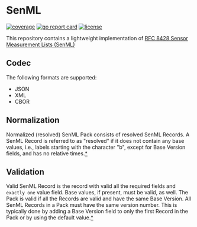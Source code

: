 # SenML

[![coverage][cov-badge]][cov-url]
[![go report card][grc-badge]][grc-url]
[![license][license]](LICENSE)

This repository contains a lightweight implementation of [RFC 8428 Sensor Measurement Lists (SenML)](https://tools.ietf.org/html/rfc8428)

## Codec

The following formats are supported:

- JSON
- XML
- CBOR

## Normalization

Normalized (resolved) SenML Pack consists of resolved SenML Records. A SenML Record is referred to as "resolved" if it does not contain any base values, i.e., labels starting with the character "b", except for Base Version fields, and has no relative times.[*](https://tools.ietf.org/html/rfc8428#section-4.6)

## Validation

Valid SenML Record is the record with valid all the required fields and `exactly one` value field. Base values, if present, must be valid, as well. The Pack is valid if all the Records are valid and have the same Base Version.
All SenML Records in a Pack must have the same version number. This is typically done by adding a Base Version field to only the first Record in the Pack or by using the default value.[*](https://tools.ietf.org/html/rfc8428#section-4.4)

[cov-badge]: https://codecov.io/gh/mainflux/senml/branch/master/graph/badge.svg
[cov-url]: https://codecov.io/gh/mainflux/senml
[grc-badge]: https://goreportcard.com/badge/github.com/mainflux/senml
[grc-url]: https://goreportcard.com/report/github.com/mainflux/senml
[license]: https://img.shields.io/badge/license-Apache%20v2.0-blue.svg
